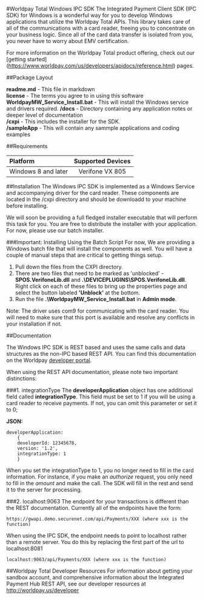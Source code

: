 #Worldpay Total Windows IPC SDK
The Integrated Payment Client SDK (IPC SDK) for Windows is a wonderful way for you to develop Windows applications that utilize the Worldpay Total APIs. This library takes care of all of the communications with a card reader, freeing you to concentrate on your business logic. Since all of the card data transfer is isolated from you, you never have to worry about EMV certification.

For more information on the Worldpay Total product offering, check out our [getting started] (https://www.worldpay.com/us/developers/apidocs/reference.html) pages.

##Package Layout

**readme.md** - This file in markdown  
**license** - The terms you agree to in using this software 
**WorldpayMW_Service_Install.bat** - This will install the Windows service and drivers required.
**/docs** - Directory containing any application notes or deeper level of documentation  
**/cxpi** - This includes the installer for the SDK.  
**/sampleApp** - This will contain any sammple applications and coding examples
 
##Requirements

| Platform           | Supported Devices|
|:------------------ |:----------------:|
| Windows 8 and later| Verifone VX 805  |
 
##Installation
The Windows IPC SDK is implemented as a Windows Service and accompanying driver for the card reader. These components are located in the /cxpi directory and should be downloadd to your machine before installing.

We will soon be providing a full fledged installer executable that will perform this task for you. You are free to distribute the installer with your application. For now, please use our batch installer.


###Important: Installing Using the Batch Script
For now, We are providing a Windows batch file that will install the components as well. You will have a couple of manual steps that are critical to getting things setup.

 1. Pull down the files from the CXPI directory.
 2. There are two files that need to be marked as 'unblocked' - **SPOS.VerifoneLib.dll** and **.\DEVICEPLUGINS\SPOS.VerifoneLib.dll**. Right click on each of these files to bring up the properties page and select the button labeled **'Unblock'** at the bottom.
 3. Run the file **.\WorldpayMW\_Service\_Install.bat** in **Admin mode**.


Note: The driver uses com9 for communicating with the card reader. You will need to make sure that this port is available and resolve any conflicts in your installation if not.

##Documentation

The Windows IPC SDK is REST based and uses the same calls and data structures as the non-IPC based REST API. You can find this documentation on the Worldpay [developer portal](https://www.worldpay.com/us/developers/apidocs/getstartrest.html).

When using the REST API documentation, please note two important distinctions:

###1. integrationType
The **developerApplication** object has one additional field called **integrationType**. This field must be set to 1 if you will be using a card reader to receive payments. If not, you can omit this parameter or set it to 0;

**JSON:**  

    developerApplication:  
        {  
        developerId: 12345678,  
        version: '1.2',  
        integrationType: 1  
        }  
When you set the integrationType to 1, you no longer need to fill in the card information. For instance, if you make an *authorize* request, you only need to fill in the *amount* and make the call. The SDK will fill in the rest and send it to the server for processing.


###2. localhost:9063
The endpoint for your transactions is different than the REST documentation. Currently all of the endpoints have the form:  

    https://gwapi.demo.securenet.com/api/Payments/XXX (where xxx is the function)

When using the IPC SDK, the endpoint needs to point to localhost rather than a remote server. You do this by replacing the first part of the url to localhost:8081

    localhost:9063/api/Payments/XXX (where xxx is the function)
    

##Worldpay Total Developer Resources
For information about getting your sandbox account, and comprehensive information about the Integrated Payment Hub REST API, see our developer resources at http://worldpay.us/developer
